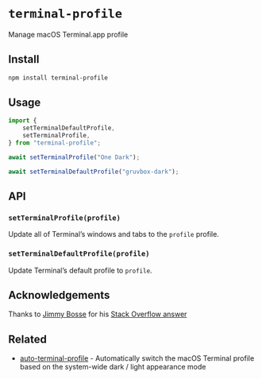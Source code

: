 # `terminal-profile`

Manage macOS Terminal.app profile

## Install

```sh
npm install terminal-profile
```

## Usage

```javascript
import {
	setTerminalDefaultProfile,
	setTerminalProfile,
} from "terminal-profile";

await setTerminalProfile("One Dark");

await setTerminalDefaultProfile("gruvbox-dark");
```

## API

### `setTerminalProfile(profile)`

Update all of Terminal&rsquo;s windows and tabs to the `profile` profile.

### `setTerminalDefaultProfile(profile)`

Update Terminal&rsquo;s default profile to `profile`.

## Acknowledgements

Thanks to [Jimmy Bosse](https://github.com/jbosse) for his [Stack Overflow answer](https://stackoverflow.com/a/66080297/4411309)

## Related

- [auto-terminal-profile](https://github.com/ptrkcsk/auto-terminal-profile) - Automatically switch the macOS Terminal profile based on the system-wide dark / light appearance mode
